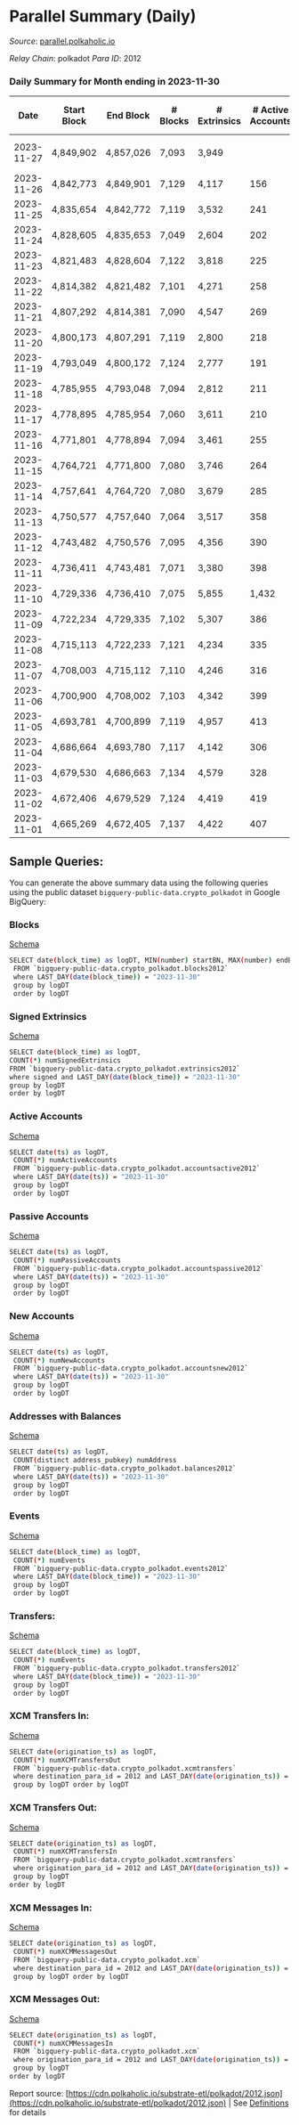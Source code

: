 # Parallel Summary (Daily)

_Source_: [parallel.polkaholic.io](https://parallel.polkaholic.io)

*Relay Chain*: polkadot
*Para ID*: 2012



### Daily Summary for Month ending in 2023-11-30


| Date    | Start Block | End Block | # Blocks | # Extrinsics | # Active Accounts | # Passive Accounts | # New Accounts | # Addresses | # Events  | # Transfers ($USD) | # XCM Transfers In ($USD) | # XCM Transfers Out ($USD) | # XCM In | # XCM Out | Issues |
|---------|-------------|-----------|----------|--------------|-------------------|--------------------|----------------|-------------|-----------|--------------------|---------------------------|----------------------------|----------|-----------|--------|
| 2023-11-27 | 4,849,902 | 4,857,026 | 7,093 | 3,949 |  |  |  |  | 38,737 | 1,165 ($21,068.32) | 30 ($10,729.36) | 12 ($0.29) | 40 | 79 | 32 missing (0.45%) |
| 2023-11-26 | 4,842,773 | 4,849,901 | 7,129 | 4,117 | 156 | 19 |  | 48,708 | 40,208 | 1,324 ($21,667.14) | 36 ($11,445.22) | 8 ($4,023.34) | 42 | 105 |  |
| 2023-11-25 | 4,835,654 | 4,842,772 | 7,119 | 3,532 | 241 | 16 |  | 48,705 | 36,715 | 1,012 ($11,278.03) | 28 ($16,756.44) | 7 ($675.21) | 74 | 197 |  |
| 2023-11-24 | 4,828,605 | 4,835,653 | 7,049 | 2,604 | 202 | 23 | 8 | 48,701 | 32,288 | 1,171 ($9,711.93) | 27 ($84,883.22) | 3 ($206.55) | 53 | 125 |  |
| 2023-11-23 | 4,821,483 | 4,828,604 | 7,122 | 3,818 | 225 | 58 |  | 48,693 | 38,574 | 1,406 ($15,933.23) | 40 ($35,403.15) | 10 ($1,563.28) | 45 | 90 |  |
| 2023-11-22 | 4,814,382 | 4,821,482 | 7,101 | 4,271 | 258 | 26 | 9 | 48,686 | 42,387 | 1,507 ($9,708.86) | 27 ($9,669.08) | 5 ($233.53) | 36 | 86 |  |
| 2023-11-21 | 4,807,292 | 4,814,381 | 7,090 | 4,547 | 269 | 31 | 12 | 48,678 | 43,640 | 1,349 ($23,802.09) | 35 ($23,252.21) | 12 ($4,726.15) | 51 | 91 |  |
| 2023-11-20 | 4,800,173 | 4,807,291 | 7,119 | 2,800 | 218 | 18 | 10 | 48,666 | 29,390 | 1,270 ($45,308.46) | 54 ($85,447.09) | 21 ($1,824.06) | 74 | 108 |  |
| 2023-11-19 | 4,793,049 | 4,800,172 | 7,124 | 2,777 | 191 | 21 |  | 48,657 | 28,148 | 546 ($15,053.10) | 24 ($12,481.06) | 4 ($1,813.17) | 31 | 99 |  |
| 2023-11-18 | 4,785,955 | 4,793,048 | 7,094 | 2,812 | 211 | 24 | 8 | 48,651 | 31,068 | 774 ($11,479.24) | 40 ($28,870.95) | 5 ($4,913.74) | 49 | 80 |  |
| 2023-11-17 | 4,778,895 | 4,785,954 | 7,060 | 3,611 | 210 | 23 | 10 | 48,643 | 36,865 | 1,647 ($151,994.98) | 37 ($14,281.02) | 13 ($21,750.72) | 46 | 74 |  |
| 2023-11-16 | 4,771,801 | 4,778,894 | 7,094 | 3,461 | 255 | 14 | 8 | 48,633 | 35,382 | 1,151 ($8,939.44) | 34 ($9,599.80) | 4 ($274.43) | 40 | 95 |  |
| 2023-11-15 | 4,764,721 | 4,771,800 | 7,080 | 3,746 | 264 | 16 | 5 | 48,625 | 38,732 | 1,337 ($23,300.50) | 36 ($13,130.57) | 14 ($2,065.12) | 42 | 84 |  |
| 2023-11-14 | 4,757,641 | 4,764,720 | 7,080 | 3,679 | 285 | 12 | 4 | 48,620 | 38,557 | 1,349 ($19,612.02) | 26 ($16,403.39) | 12 ($4,588.41) | 37 | 110 |  |
| 2023-11-13 | 4,750,577 | 4,757,640 | 7,064 | 3,517 | 358 | 22 | 14 | 48,616 | 39,113 | 1,360 ($28,386.56) | 56 ($18,533.57) | 13 ($2,888.39) | 61 | 117 |  |
| 2023-11-12 | 4,743,482 | 4,750,576 | 7,095 | 4,356 | 390 | 26 | 11 | 48,603 | 44,573 | 1,752 ($15,976.18) | 55 ($35,033.54) | 8 ($778.29) | 101 | 200 |  |
| 2023-11-11 | 4,736,411 | 4,743,481 | 7,071 | 3,380 | 398 | 28 | 18 | 48,592 | 37,874 | 1,430 ($18,374.05) | 42 ($37,546.58) | 11 ($2,008.29) | 66 | 208 |  |
| 2023-11-10 | 4,729,336 | 4,736,410 | 7,075 | 5,855 | 1,432 | 22 | 13 | 48,575 | 60,096 | 2,436 ($35,094.97) | 58 ($1,083,966.64) | 16 ($1,581.12) | 66 | 1,174 |  |
| 2023-11-09 | 4,722,234 | 4,729,335 | 7,102 | 5,307 | 386 | 29 | 11 | 48,562 | 51,673 | 2,599 ($153,204.89) | 80 ($23,766.26) | 39 ($29,840.65) | 95 | 208 |  |
| 2023-11-08 | 4,715,113 | 4,722,233 | 7,121 | 4,234 | 335 | 16 |  | 48,551 | 43,239 | 1,617 ($18,035.89) | 46 ($19,544.93) | 15 ($4,974.78) | 49 | 134 |  |
| 2023-11-07 | 4,708,003 | 4,715,112 | 7,110 | 4,246 | 316 | 26 | 7 | 48,542 | 43,732 | 1,842 ($14,951.06) | 34 ($6,715.42) | 8 ($1,376.59) | 46 | 122 |  |
| 2023-11-06 | 4,700,900 | 4,708,002 | 7,103 | 4,342 | 399 | 24 | 11 | 48,535 | 44,838 | 1,908 ($92,188.88) | 44 ($19,751.94) | 12 ($2,453.75) | 46 | 147 |  |
| 2023-11-05 | 4,693,781 | 4,700,899 | 7,119 | 4,957 | 413 | 26 | 13 | 48,524 | 49,346 | 2,135 ($24,242.62) | 51 ($24,861.12) | 11 ($863.99) | 61 | 185 |  |
| 2023-11-04 | 4,686,664 | 4,693,780 | 7,117 | 4,142 | 306 | 20 | 4 | 48,513 | 41,556 | 1,358 ($9,280.14) | 14 ($7,115.29) | 4 ($545.00) | 20 | 112 |  |
| 2023-11-03 | 4,679,530 | 4,686,663 | 7,134 | 4,579 | 328 | 27 | 14 | 48,509 | 45,642 | 2,149 ($54,841.27) | 52 ($24,145.62) | 24 ($1,921.11) | 72 | 159 |  |
| 2023-11-02 | 4,672,406 | 4,679,529 | 7,124 | 4,419 | 419 | 25 | 15 | 48,495 | 46,292 | 2,030 ($16,273.27) | 40 ($25,142.93) | 8 ($303.68) | 50 | 202 |  |
| 2023-11-01 | 4,665,269 | 4,672,405 | 7,137 | 4,422 | 407 | 16 | 7 | 48,480 | 45,304 | 2,053 ($25,357.14) | 52 ($6,684.99) | 31 ($4,037.63) | 67 | 204 |  |

## Sample Queries:
You can generate the above summary data using the following queries using the public dataset `bigquery-public-data.crypto_polkadot` in Google BigQuery:


### Blocks 

[Schema](https://github.com/colorfulnotion/substrate-etl/blob/main/schema/blocks.json)

```bash
SELECT date(block_time) as logDT, MIN(number) startBN, MAX(number) endBN, COUNT(*) numBlocks 
 FROM `bigquery-public-data.crypto_polkadot.blocks2012`  
 where LAST_DAY(date(block_time)) = "2023-11-30" 
 group by logDT 
 order by logDT
```

### Signed Extrinsics 

[Schema](https://github.com/colorfulnotion/substrate-etl/blob/main/schema/extrinsics.json)

```bash
SELECT date(block_time) as logDT, 
COUNT(*) numSignedExtrinsics 
FROM `bigquery-public-data.crypto_polkadot.extrinsics2012`  
where signed and LAST_DAY(date(block_time)) = "2023-11-30" 
group by logDT 
order by logDT
```

### Active Accounts 

[Schema](https://github.com/colorfulnotion/substrate-etl/blob/main/schema/accountsactive.json)

```bash
SELECT date(ts) as logDT, 
 COUNT(*) numActiveAccounts 
 FROM `bigquery-public-data.crypto_polkadot.accountsactive2012` 
 where LAST_DAY(date(ts)) = "2023-11-30" 
 group by logDT 
 order by logDT
```

### Passive Accounts 

[Schema](https://github.com/colorfulnotion/substrate-etl/blob/main/schema/accountspassive.json)

```bash
SELECT date(ts) as logDT, 
 COUNT(*) numPassiveAccounts 
 FROM `bigquery-public-data.crypto_polkadot.accountspassive2012` 
 where LAST_DAY(date(ts)) = "2023-11-30" 
 group by logDT 
 order by logDT
```

### New Accounts 

[Schema](https://github.com/colorfulnotion/substrate-etl/blob/main/schema/accountsnew.json)

```bash
SELECT date(ts) as logDT, 
 COUNT(*) numNewAccounts 
 FROM `bigquery-public-data.crypto_polkadot.accountsnew2012` 
 where LAST_DAY(date(ts)) = "2023-11-30" 
 group by logDT
 order by logDT
```

### Addresses with Balances 

[Schema](https://github.com/colorfulnotion/substrate-etl/blob/main/schema/balances.json)

```bash
SELECT date(ts) as logDT,
 COUNT(distinct address_pubkey) numAddress 
 FROM `bigquery-public-data.crypto_polkadot.balances2012` 
 where LAST_DAY(date(ts)) = "2023-11-30" 
 group by logDT 
 order by logDT
```

### Events 

[Schema](https://github.com/colorfulnotion/substrate-etl/blob/main/schema/events.json)

```bash
SELECT date(block_time) as logDT, 
 COUNT(*) numEvents 
 FROM `bigquery-public-data.crypto_polkadot.events2012` 
 where LAST_DAY(date(block_time)) = "2023-11-30" 
 group by logDT 
 order by logDT
```

### Transfers:

[Schema](https://github.com/colorfulnotion/substrate-etl/blob/main/schema/transfers.json)

```bash
SELECT date(block_time) as logDT, 
 COUNT(*) numEvents 
 FROM `bigquery-public-data.crypto_polkadot.transfers2012` 
 where LAST_DAY(date(block_time)) = "2023-11-30" 
 group by logDT 
 order by logDT
```

### XCM Transfers In: 

[Schema](https://github.com/colorfulnotion/substrate-etl/blob/main/schema/xcmtransfers.json)

```bash
SELECT date(origination_ts) as logDT, 
 COUNT(*) numXCMTransfersOut 
 FROM `bigquery-public-data.crypto_polkadot.xcmtransfers` 
 where destination_para_id = 2012 and LAST_DAY(date(origination_ts)) = "2023-11-30" 
 group by logDT order by logDT
```

### XCM Transfers Out: 

[Schema](https://github.com/colorfulnotion/substrate-etl/blob/main/schema/xcmtransfers.json)

```bash
SELECT date(origination_ts) as logDT, 
 COUNT(*) numXCMTransfersIn 
 FROM `bigquery-public-data.crypto_polkadot.xcmtransfers` 
 where origination_para_id = 2012 and LAST_DAY(date(origination_ts)) = "2023-11-30" 
 group by logDT 
order by logDT
```

### XCM Messages In: 

[Schema](https://github.com/colorfulnotion/substrate-etl/blob/main/schema/xcm.json)

```bash
SELECT date(origination_ts) as logDT, 
 COUNT(*) numXCMMessagesOut 
 FROM `bigquery-public-data.crypto_polkadot.xcm` 
 where destination_para_id = 2012 and LAST_DAY(date(origination_ts)) = "2023-11-30" 
 group by logDT order by logDT
```

### XCM Messages Out: 

[Schema](https://github.com/colorfulnotion/substrate-etl/blob/main/schema/xcm.json)

```bash
SELECT date(origination_ts) as logDT, 
 COUNT(*) numXCMMessagesIn 
 FROM `bigquery-public-data.crypto_polkadot.xcm` 
 where origination_para_id = 2012 and LAST_DAY(date(origination_ts)) = "2023-11-30" 
 group by logDT 
order by logDT
```


Report source: [https://cdn.polkaholic.io/substrate-etl/polkadot/2012.json](https://cdn.polkaholic.io/substrate-etl/polkadot/2012.json) | See [Definitions](/DEFINITIONS.md) for details
